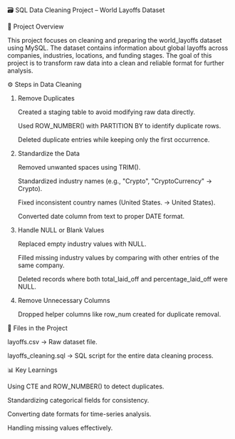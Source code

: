 🗃️ SQL Data Cleaning Project – World Layoffs Dataset

📌 Project Overview

This project focuses on cleaning and preparing the world_layoffs dataset using MySQL.
The dataset contains information about global layoffs across companies, industries, locations, and funding stages.
The goal of this project is to transform raw data into a clean and reliable format for further analysis.

⚙️ Steps in Data Cleaning
1. Remove Duplicates

    Created a staging table to avoid modifying raw data directly.

    Used ROW_NUMBER() with PARTITION BY to identify duplicate rows.

    Deleted duplicate entries while keeping only the first occurrence.


2. Standardize the Data

    Removed unwanted spaces using TRIM().

    Standardized industry names (e.g., "Crypto", "CryptoCurrency" → Crypto).

    Fixed inconsistent country names (United States. → United States).

    Converted date column from text to proper DATE format.


3. Handle NULL or Blank Values

    Replaced empty industry values with NULL.

    Filled missing industry values by comparing with other entries of the same company.

    Deleted records where both total_laid_off and percentage_laid_off were NULL.


4. Remove Unnecessary Columns

    Dropped helper columns like row_num created for duplicate removal.


📂 Files in the Project

   layoffs.csv → Raw dataset file.

   layoffs_cleaning.sql → SQL script for the entire data cleaning process.


📊 Key Learnings

   Using CTE and ROW_NUMBER() to detect duplicates.

   Standardizing categorical fields for consistency.

   Converting date formats for time-series analysis.

   Handling missing values effectively.
